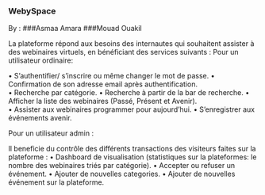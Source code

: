 ### WebySpace

By : 
###Asmaa Amara
###Mouad Ouakil

La plateforme répond aux besoins des internautes qui  souhaitent assister à des webinaires virtuels, en bénéficiant des services suivants : 
Pour un utilisateur ordinaire:   




•	S’authentifier/ s’inscrire ou même changer le mot de passe. 
•	Confirmation de son adresse email après authentification.  
•	Recherche par catégorie. 
•	Recherche à partir de la bar de recherche. 
•	Afficher la liste des webinaires (Passé, Présent et Avenir).  
•	Assister aux webinaires programmer pour aujourd’hui. 
•	S’enregistrer aux événements avenir. 

Pour un utilisateur admin :

Il beneficie du contrôle des différents transactions des visiteurs faites sur la plateforme : 
•	Dashboard de visualisation (statistiques sur la plateformes: le nombre des webinaires triés par catégorie). 
•	Accepter ou refuser un événement.
•	Ajouter de nouvelles categories. 
•	Ajouter de nouvelles événement sur la plateforme.
